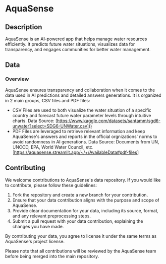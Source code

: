 # AquaSense

## Description

AquaSense is an AI-powered app that helps manage water resources efficiently. It predicts future water situations, visualizes data for transparency, and engages communities for better water management.

## Data

### Overview

AquaSense ensures transparency and collaboration when it comes to the data used in AI predictions and detailed answers generations.
It is organized in 2 main groups, CSV files and PDF files:
- CSV Files are used to both visualize the water situation of a specific country and forecast future water parameter levels through intuitive charts. Data Source: [https://www.kaggle.com/datasets/santamm/sgd6-unwater?select=SDG6-UNWater.csv]()
- PDF Files are leveraged to retrieve relevant information and keep AquaSense's answers and reports in the official orgnizations' norms to avoid randomness in AI generations.  Data Source: Documents from UN, UNCCD, EPA, World Water Council, etc. [https://aquasense.streamlit.app/~/+/AvailableData#pdf-files]

## Contributing

We welcome contributions to AquaSense's data repository. If you would like to contribute, please follow these guidelines:

1. Fork the repository and create a new branch for your contribution.
2. Ensure that your data contribution aligns with the purpose and scope of AquaSense.
3. Provide clear documentation for your data, including its source, format, and any relevant preprocessing steps.
4. Submit a pull request with your data contribution, explaining the changes you have made.

By contributing your data, you agree to license it under the same terms as AquaSense's project license.

Please note that all contributions will be reviewed by the AquaSense team before being merged into the main repository.